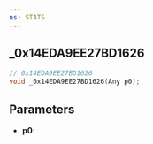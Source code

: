 ```yaml
---
ns: STATS
---
```

## _0x14EDA9EE27BD1626

```c
// 0x14EDA9EE27BD1626
void _0x14EDA9EE27BD1626(Any p0);
```


## Parameters
* **p0**: 

